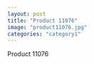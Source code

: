 ```yaml
---
layout: post
title: "Product 11076"
image: "product11076.jpg"
categories: "category1"
---
```

Product 11076
